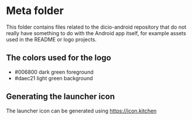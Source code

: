 # Meta folder

This folder contains files related to the dicio-android repository that do not really have something to do with the Android app itself, for example assets used in the README or logo projects.

## The colors used for the logo

- #006800 dark green foreground
- #daec21 light green background

## Generating the launcher icon

The launcher icon can be generated using https://icon.kitchen
